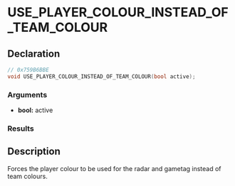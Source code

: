 # USE_PLAYER_COLOUR_INSTEAD_OF_TEAM_COLOUR

## Declaration
```cpp
// 0x759B6BBE
void USE_PLAYER_COLOUR_INSTEAD_OF_TEAM_COLOUR(bool active);
```

### Arguments
- **bool:** active

### Results

## Description
Forces the player colour to be used for the radar and gametag instead of team colours.